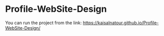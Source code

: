 # Profile-WebSite-Design


You can run the project from the link:
https://kaisalnatour.github.io/Profile-WebSite-Design/
